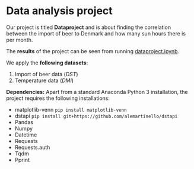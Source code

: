 # Data analysis project

Our project is titled **Dataproject** and is about finding the correlation between the import of beer to Denmark and how many sun hours there is per month.

The **results** of the project can be seen from running [dataproject.ipynb](dataproject.ipynb).

We apply the **following datasets**:

1. Import of beer data (*DST*) 
2. Temperature data (*DMI*)

**Dependencies:** Apart from a standard Anaconda Python 3 installation, the project requires the following installations:
- matplotlib-venn ``pip install matplotlib-venn``
- dstapi ``pip install git+https://github.com/alemartinello/dstapi``
- Pandas
- Numpy
- Datetime
- Requests
- Requests.auth
- Tqdm
- Pprint
